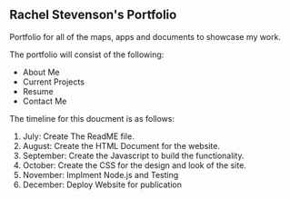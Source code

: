 ## Rachel Stevenson's Portfolio 
<p>Portfolio for all of the maps, apps and documents to showcase my work.</p> 
<p>The portfolio will consist of the following:</p> 
<div class = "title"> 
<ul>
  <li>About Me</li> 
  <li>Current Projects</li> 
  <li>Resume</li>  <li>Contact Me</li>
  </div> </ul>
  <div class= "timeline">
  <p>The timeline for this doucment is as follows: </p>
  <ol>
 <li> July: Create The ReadME file.</li>
 <li> August: Create the HTML Document for the website.</li> 
 <li> September: Create the Javascript to build the functionality. </li>
 <li> October:  Create the CSS for the design and look of the site.</li> 
 <li> November: Implment Node.js and Testing </li> 
 <li> December: Deploy Website for publication</li> 
  </ol>
